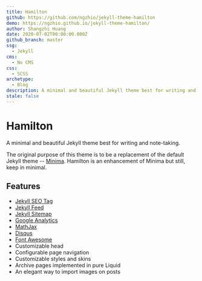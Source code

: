 ```yaml
---
title: Hamilton
github: https://github.com/ngzhio/jekyll-theme-hamilton
demo: https://ngzhio.github.io/jekyll-theme-hamilton/
author: Shangzhi Huang
date: 2020-07-02T00:00:00.000Z
github_branch: master
ssg:
  - Jekyll
cms:
  - No CMS
css:
  - SCSS
archetype:
  - Blog
description: A minimal and beautiful Jekyll theme best for writing and note-taking.
stale: false
---
```


# Hamilton

A minimal and beautiful Jekyll theme best for writing and note-taking.

The original purpose of this theme is to be a replacement of the default Jekyll theme -- [Minima](https://github.com/jekyll/minima). Hamilton is an enhancement of Minima but still, keep in minimal.

## Features

- [Jekyll SEO Tag](https://github.com/jekyll/jekyll-seo-tag)
- [Jekyll Feed](https://github.com/jekyll/jekyll-feed)
- [Jekyll Sitemap](https://github.com/jekyll/jekyll-sitemap)
- [Google Analytics](https://analytics.google.com/)
- [MathJax](https://www.mathjax.org/)
- [Disqus](https://disqus.com/)
- [Font Awesome](https://fontawesome.com/)
- Customizable head
- Configurable page navigation
- Customizable styles and skins
- Archive pages implemented in pure Liquid
- An elegant way to import images on posts
